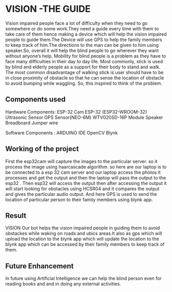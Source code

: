 # VISION -THE GUIDE

Vision impaired people face a lot of difficulty when they need to go somewhere or do some work.They need a guide every time with them to take care of them hence making a device which will help the vision impaired people to guide them.The Device will use GPS to help the family members to keep track of him.The directions to the man can be given to him using speaker.So, overall it will help the blind people to go wherever they want without anyone’s help. Mobility for blind people is a problem as they have to face many difficulties in their day to day life. Most commonly, stick is used by blind and elderly people as a support for their body to stand and walk. The most common disadvantage of walking stick is user should have to be in close proximity of obstacle so that he can sense the location of obstacle to avoid bumping while waggling. So, this inspired to think of the problem.

## Components used

Hardware Components:
ESP-32 Cam
ESP-32 (ESP32-WROOM-32)
Ultrasonic Sensor
GPS Sensor(NEO-6M)
WTV020SD-16P Module
Speaker
Breadboard
Jumper wire

Software Components :
ARDUINO IDE
OpenCV
Blynk

## Working of the project

First the esp32cam will capture the images to the particular server. so it process the image using haarcascade algorithm. so here are our laptop is to be connected to a esp 32 cam server and our laptop access the photos it processes and get the output and then the laptop will pass the output to the esp32 . Then esp32 will access the output then after accessing the output it will start looking for obstacles using HCSR04 and it compares the output and gives the particular audio output. And here GPS is used to send the location of particular person to their family members using blynk app.

##  Result
VISION Our bot helps the vision impaired people in guiding them to avoid obstackes while waking on roads and ubics areas.It also as gps which will 
upload the location to the blynk app which will update the location to the blynk app which can be accessed by their family members to keep track of 
them.

## Future Enhancement
In future using Artificial Intelligence we can help the blind person even for reading books and and in doing any external activities.




